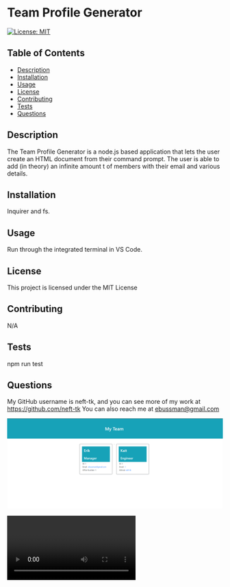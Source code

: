 # Team Profile Generator
[![License: MIT](https://img.shields.io/badge/License-MIT-yellow.svg)](https://opensource.org/licenses/MIT)

## Table of Contents
* [Description](#description)
* [Installation](#installation)
* [Usage](#usage)
* [License](#license)
* [Contributing](#contributing)
* [Tests](#tests)
* [Questions](#questions)


## Description <a name="description"></a>
The Team Profile Generator is a node.js based application that lets the user create an HTML document from their command prompt. The user is able to add (in theory) an infinite amount t of members with their email and various details.

## Installation <a name="installation"></a>
Inquirer and fs.

## Usage <a name="usage"></a>
Run through the integrated terminal in VS Code.

## License <a name="license"></a>
This project is licensed under the MIT License

## Contributing <a name="contributing"></a>
N/A

## Tests <a name="tests"></a>
npm run test

## Questions <a name="questions"></a>
My GitHub username is neft-tk, and you can see more of my work at https://github.com/neft-tk 
You can also reach me at ebussman@gmail.com

![screenshot1](./assets/images/screenshot1.png)

![video](./assets/vid/ErikBussTeamWebsiteGenerator.webm)